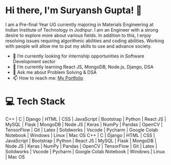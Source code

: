 # Hi there, I'm Suryansh Gupta! 👋

I am a Pre-final Year UG currently majoring in Materials Engineering at Indian Institute of Technology in Jodhpur. I am an Engineer with a strong desire to explore more about various fields.
In addition to this, I enjoy resolving issues requiring algorithmic abilities and coding abilities. Working with people will allow me to put my skills to use and advance society. 

- 🔭 I’m currently looking for internship opportunities in Software Development sector
- 🌱 I’m currently learning React JS, MongoDB, Node.js, Django, DSA
- 💬 Ask me about Problem Solving & DSA 
- 📫 How to reach me: [My Portfolio](https://suryansh9000.github.io/SG_Portfolio/) 

# 💻 Tech Stack
C++ | C | Django | HTML | CSS | JavaScript | Bootstrap | Python | React JS | MySQL | Flask | MongoDB | Node JS | Keras | NumPy | Pandas | OpenCV | TensorFlow | Git | Latex | Solidworks | Vscode | Pycharm | Google Colab Notebook | Windows | Linux | Mac OS
C++ | C | Django | HTML | CSS | JavaScript | Bootstrap | Python | React JS | MySQL | Flask | MongoDB | Node JS | Keras | NumPy | Pandas | OpenCV | TensorFlow | Git | Latex | Solidworks | Vscode | Pycharm | Google Colab Notebook | Windows | Linux | Mac OS
